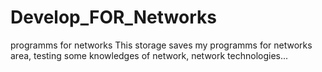 # Develop_FOR_Networks
programms for networks
This storage saves my programms for networks area, testing some knowledges of network, network technologies...
